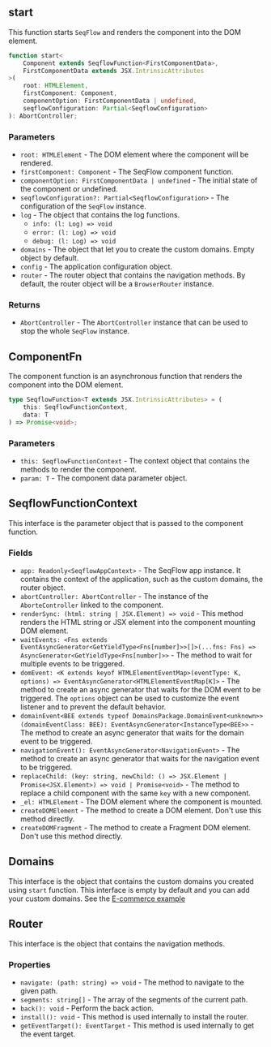 ## start

This function starts `SeqFlow` and renders the component into the DOM element.

```ts
function start<
	Component extends SeqflowFunction<FirstComponentData>,
	FirstComponentData extends JSX.IntrinsicAttributes
>(
	root: HTMLElement,
	firstComponent: Component,
	componentOption: FirstComponentData | undefined,
	seqflowConfiguration: Partial<SeqflowConfiguration>
): AbortController;
```

### Parameters

- `root: HTMLElement` - The DOM element where the component will be rendered.
- `firstComponent: Component` - The SeqFlow component function.
- `componentOption: FirstComponentData | undefined` - The initial state of the component or undefined.
- `seqflowConfiguration?: Partial<SeqflowConfiguration>` - The configuration of the `SeqFlow` instance.
- `log` - The object that contains the log functions.
     - `info: (l: Log) => void`
	 - `error: (l: Log) => void`
	 - `debug: (l: Log) => void`
- `domains` - The object that let you to create the custom domains. Empty object by default.
- `config` - The application configuration object.
- `router` - The router object that contains the navigation methods. By default, the router object will be a `BrowserRouter` instance.

### Returns

- `AbortController` - The `AbortController` instance that can be used to stop the whole `SeqFlow` instance.

## ComponentFn

The component function is an asynchronous function that renders the component into the DOM element.

```ts
type SeqflowFunction<T extends JSX.IntrinsicAttributes> = (
	this: SeqflowFunctionContext,
	data: T
) => Promise<void>;
```

### Parameters

- `this: SeqflowFunctionContext` - The context object that contains the methods to render the component.
- `param: T` - The component data parameter object.

## SeqflowFunctionContext

This interface is the parameter object that is passed to the component function.

### Fields

- `app: Readonly<SeqflowAppContext>` - The SeqFlow app instance. It contains the context of the application, such as the custom domains, the router object.
- `abortController: AbortController` - The instance of the `AborteController` linked to the component.
- `renderSync: (html: string | JSX.Element) => void` - This method renders the HTML string or JSX element into the component mounting DOM element.
- `waitEvents: <Fns extends EventAsyncGenerator<GetYieldType<Fns[number]>>[]>(...fns: Fns) => AsyncGenerator<GetYieldType<Fns[number]>>` - The method to wait for multiple events to be triggered.
- `domEvent: <K extends keyof HTMLElementEventMap>(eventType: K, options) => EventAsyncGenerator<HTMLElementEventMap[K]>` - The method to create an async generator that waits for the DOM event to be triggered. The `options` object can be used to customize the event listener and to prevent the default behavior.
- `domainEvent<BEE extends typeof DomainsPackage.DomainEvent<unknown>>(domainEventClass: BEE): EventAsyncGenerator<InstanceType<BEE>>` - The method to create an async generator that waits for the domain event to be triggered.
- `navigationEvent(): EventAsyncGenerator<NavigationEvent>` - The method to create an async generator that waits for the navigation event to be triggered.
- `replaceChild: (key: string, newChild: () => JSX.Element | Promise<JSX.Element>) => void | Promise<void>` - The method to replace a child component with the same `key` with a new component.
- `_el: HTMLElement` - The DOM element where the component is mounted.
- `createDOMElement` - The method to create a DOM element. Don't use this method directly.
- `createDOMFragment` - The method to create a Fragment DOM element. Don't use this method directly.

## Domains

This interface is the object that contains the custom domains you created using `start` function.
This interface is empty by default and you can add your custom domains. See the <a target="_blank" href="https://github.com/allevo/seqflow-js/tree/main/examples/e-commerce">E-commerce example</a>

## Router

This interface is the object that contains the navigation methods.

### Properties

- `navigate: (path: string) => void` - The method to navigate to the given path.
- `segments: string[]` - The array of the segments of the current path.
- `back(): void` - Perform the back action.
- `install(): void` - This method is used internally to install the router.
- `getEventTarget(): EventTarget` - This method is used internally to get the event target.
